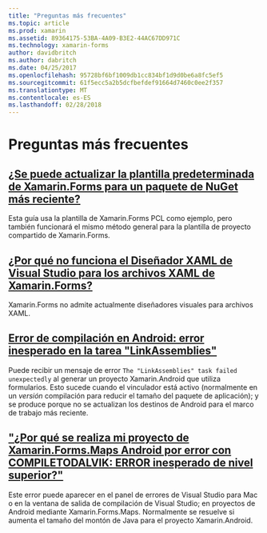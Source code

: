 ```yaml
---
title: "Preguntas más frecuentes"
ms.topic: article
ms.prod: xamarin
ms.assetid: 89364175-53BA-4A09-B3E2-44AC67DD971C
ms.technology: xamarin-forms
author: davidbritch
ms.author: dabritch
ms.date: 04/25/2017
ms.openlocfilehash: 95728bf6bf1009db1cc834bf1d9d0be6a8fc5ef5
ms.sourcegitcommit: 61f5ecc5a2b5dcfbefdef91664d7460c0ee2f357
ms.translationtype: MT
ms.contentlocale: es-ES
ms.lasthandoff: 02/28/2018
---
```

# <a name="frequently-asked-questions"></a>Preguntas más frecuentes


## <a name="can-i-update-the-xamarinforms-default-template-to-a-newer-nuget-packageupdate-forms-templatemd"></a>[¿Se puede actualizar la plantilla predeterminada de Xamarin.Forms para un paquete de NuGet más reciente?](update-forms-template.md)
Esta guía usa la plantilla de Xamarin.Forms PCL como ejemplo, pero también funcionará el mismo método general para la plantilla de proyecto compartido de Xamarin.Forms. 

## <a name="why-doesnt-the-visual-studio-xaml-designer-work-for-xamarinforms-xaml-filesforms-xaml-designermd"></a>[¿Por qué no funciona el Diseñador XAML de Visual Studio para los archivos XAML de Xamarin.Forms?](forms-xaml-designer.md)
Xamarin.Forms no admite actualmente diseñadores visuales para archivos XAML.

## <a name="android-build-error-the-linkassemblies-task-failed-unexpectedlyandroid-linkassemblies-errormd"></a>[Error de compilación en Android: error inesperado en la tarea "LinkAssemblies"](android-linkassemblies-error.md)
Puede recibir un mensaje de error `The "LinkAssemblies" task failed unexpectedly` al generar un proyecto Xamarin.Android que utiliza formularios. Esto sucede cuando el vinculador está activo (normalmente en un *versión* compilación para reducir el tamaño del paquete de aplicación); y se produce porque no se actualizan los destinos de Android para el marco de trabajo más reciente. 


## <a name="why-does-my-xamarinformsmaps-android-project-fail-with-compiletodalvik--unexpected-top-level-errormaps-compiletodalvik-errormd"></a>["¿Por qué se realiza mi proyecto de Xamarin.Forms.Maps Android por error con COMPILETODALVIK: ERROR inesperado de nivel superior?"](maps-compiletodalvik-error.md)
Este error puede aparecer en el panel de errores de Visual Studio para Mac o en la ventana de salida de compilación de Visual Studio; en proyectos de Android mediante Xamarin.Forms.Maps. Normalmente se resuelve si aumenta el tamaño del montón de Java para el proyecto Xamarin.Android.

